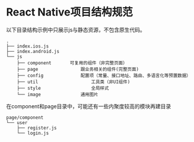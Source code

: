 # React Native项目结构规范

以下目录结构示例中只展示js与静态资源，不包含原生代码。

```
.
├── index.ios.js
├── index.android.js
└── js
    ├── component  		可复用的组件（非完整页面）
    ├── page       			跟业务相关的组件(完整页面)
    ├── config 				配置项（常量、接口地址、路由、多语言化等预置数据）
    ├── util				    工具类（非UI组件)
    ├── style				    全局样式
    └── image				通用图片
```

在component和page目录中，可能还有一些内聚度较高的模块再建目录

```
page/component
└── user
    ├── register.js	
    └── login.js   				
```